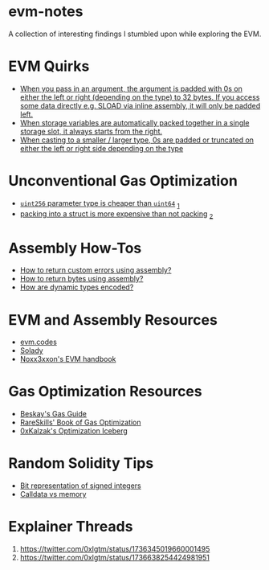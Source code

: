 # evm-notes

A collection of interesting findings I stumbled upon while exploring the EVM.

# EVM Quirks
- [When you pass in an argument, the argument is padded with 0s on either the left or right (depending on the type) to 32 bytes. If you access some data directly e.g. SLOAD via inline assembly, it will only be padded left.](./test/InlineAssemblyPadLeft.t.sol)
- [When storage variables are automatically packed together in a single storage slot, it always starts from the right.](./test/PackRightFirst.t.sol)
- [When casting to a smaller / larger type, 0s are padded or truncated on either the left or right side depending on the type](./test/TypeCasting.t.sol)

# Unconventional Gas Optimization
- [`uint256` parameter type is cheaper than `uint64`](./test/OverflowCheckOnParams.t.sol) <sub>[1](#1)</sub>
- [packing into a struct is more expensive than not packing](./test/StructPacking.t.sol) <sub>[2](#2)</sub>

# Assembly How-Tos
- [How to return custom errors using assembly?](https://soliditylang.org/blog/2021/04/21/custom-errors/)
- [How to return bytes using assembly?](https://ethereum.stackexchange.com/questions/130072/return-bytes-from-inline-assembly)
- [How are dynamic types encoded?](https://docs.soliditylang.org/en/latest/abi-spec.html#use-of-dynamic-types)

# EVM and Assembly Resources
- [evm.codes](https://evm.codes)
- [Solady](https://github.com/Vectorized/solady/)
- [Noxx3xxon's EVM handbook](https://noxx3xxon.notion.site/noxx3xxon/The-EVM-Handbook-bb38e175cc404111a391907c4975426d)

# Gas Optimization Resources
- [Beskay's Gas Guide](https://github.com/beskay/gas-guide/tree/main)
- [RareSkills' Book of Gas Optimization](https://www.rareskills.io/post/gas-optimization)
- [0xKalzak's Optimization Iceberg](https://snappify.com/view/f9a681c7-834c-467e-b34d-5ad443a893f2)

# Random Solidity Tips
- [Bit representation of signed integers](https://twitter.com/0xlgtm/status/1742369037706031215)
- [Calldata vs memory](https://twitter.com/0xlgtm/status/1744209267090198564)

# Explainer Threads
1. <a id="1"></a> https://twitter.com/0xlgtm/status/1736345019660001495
2. <a id="2"></a> https://twitter.com/0xlgtm/status/1736638254424981951
